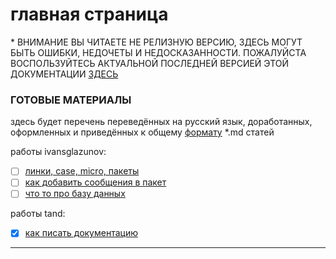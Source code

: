 # главная страница
\* ВНИМАНИЕ ВЫ ЧИТАЕТЕ НЕ РЕЛИЗНУЮ ВЕРСИЮ, ЗДЕСЬ МОГУТ БЫТЬ ОШИБКИ, НЕДОЧЕТЫ И НЕДОСКАЗАННОСТИ. ПОЖАЛУЙСТА ВОСПОЛЬЗУЙТЕСЬ АКТУАЛЬНОЙ ПОСЛЕДНЕЙ ВЕРСИЕЙ ЭТОЙ ДОКУМЕНТАЦИИ [ЗДЕСЬ](tand/realise.md)

### ГОТОВЫЕ МАТЕРИАЛЫ
здесь будет перечень переведённых на русский язык, доработанных, оформленных и приведённых к общему [формату](tand/syntax_md.md) \*.md статей

работы ivansglazunov:
- [ ] [линки, case, micro, пакеты](notion-deep-documentation.md)
- [ ] [как добавить сообщения в пакет](ivansglazunov/deep-create-messaging-package.md)
- [ ] [что то про базу данных](ivansglazunov/deep-runkit.md)

работы tand:
- [x] [как писать документацию](tand/scheme.md)


---